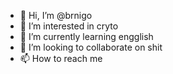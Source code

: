 - 👋 Hi, I’m @brnigo
- 👀 I’m interested in cryto
- 🌱 I’m currently learning engglish
- 💞️ I’m looking to collaborate on shit
- 📫 How to reach me 

<!---
brnigo/brnigo is a ✨ special ✨ repository because its `README.md` (this file) appears on your GitHub profile.
You can click the Preview link to take a look at your changes.
--->
